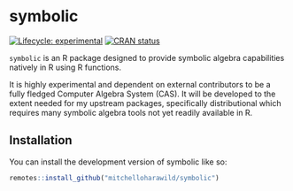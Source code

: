 
<!-- README.md is generated from README.Rmd. Please edit that file -->

# symbolic

<!-- badges: start -->

[![Lifecycle:
experimental](https://img.shields.io/badge/lifecycle-experimental-orange.svg)](https://lifecycle.r-lib.org/articles/stages.html#experimental)
[![CRAN
status](https://www.r-pkg.org/badges/version/symbolic)](https://CRAN.R-project.org/package=symbolic)
<!-- badges: end -->

`symbolic` is an R package designed to provide symbolic algebra
capabilities natively in R using R functions.

It is highly experimental and dependent on external contributors to be a
fully fledged Computer Algebra System (CAS). It will be developed to the
extent needed for my upstream packages, specifically distributional
which requires many symbolic algebra tools not yet readily available in
R.

## Installation

You can install the development version of symbolic like so:

``` r
remotes::install_github("mitchelloharawild/symbolic")
```
